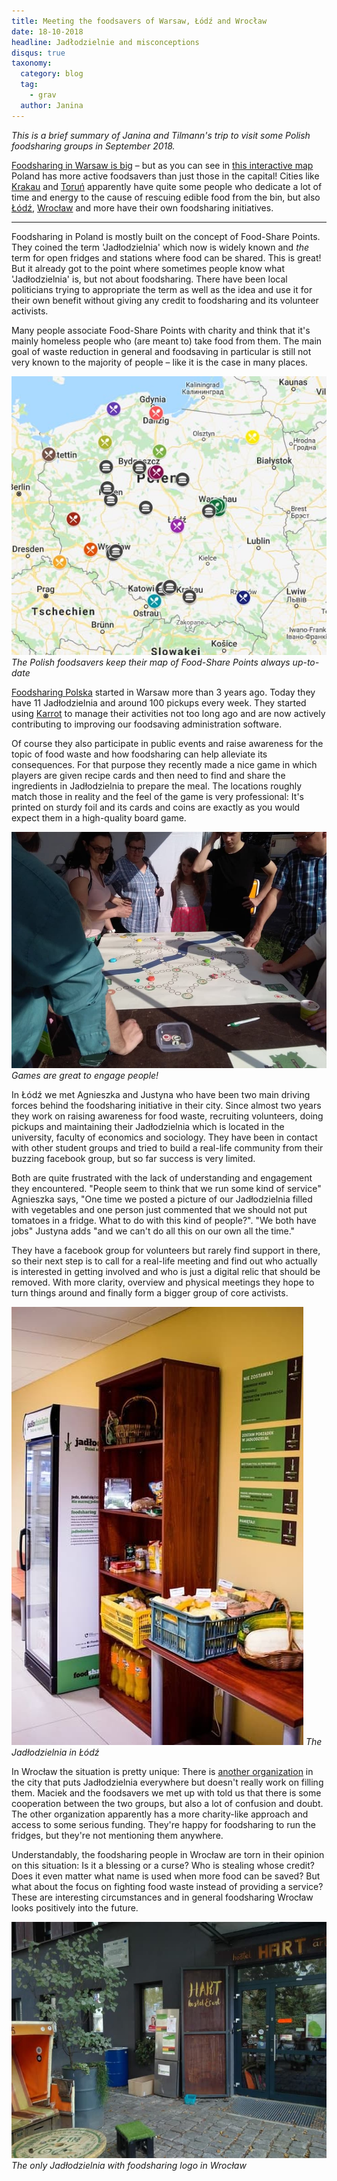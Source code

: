 ```yaml
---
title: Meeting the foodsavers of Warsaw, Łódź and Wrocław
date: 18-10-2018
headline: Jadłodzielnie and misconceptions
disqus: true
taxonomy:
  category: blog
  tag:
    - grav
  author: Janina
---
```

*This is a brief summary of Janina and Tilmann's trip to visit some Polish foodsharing groups in September 2018.*

[Foodsharing in Warsaw is big](https://www.facebook.com/FoodsharingWarszawa/) – but as you can see in [this interactive map](https://www.google.com/maps/d/viewer?mid=1vpCSdHuflmBIw4WWV3VFCQ4L2sU) Poland has more active foodsavers than just those in the capital! Cities like [Krakau](https://www.facebook.com/foodsharing.krakow/) and [Toruń](https://www.facebook.com/jadlodzielnia.torun/) apparently have quite some people who dedicate a lot of time and energy to the cause of rescuing edible food from the bin, but also [Łódź](https://www.facebook.com/FoodsharingLodz/), [Wrocław](https://www.facebook.com/foodsharingwroclaw/) and more have their own foodsharing initiatives.

* * *

Foodsharing in Poland is mostly built on the concept of Food-Share Points. They coined the term 'Jadłodzielnia' which now is widely known and *the* term for open fridges and stations where food can be shared. This is great! But it already got to the point where sometimes people know what 'Jadłodzielnia' is, but not about foodsharing. There have been local politicians trying to appropriate the term as well as the idea and use it for their own benefit without giving any credit to foodsharing and its volunteer activists.

Many people associate Food-Share Points with charity and think that it's mainly homeless people who (are meant to) take food from them. The main goal of waste reduction in general and foodsaving in particular is still not very known to the majority of people – like it is the case in many places.

![](jadlodzelnieWPolsce.jpg) *The Polish foodsavers keep their map of Food-Share Points always up-to-date*

[Foodsharing Polska](https://www.facebook.com/FoodsharingPolska) started in Warsaw more than 3 years ago. Today they have 11 Jadłodzielnia and around 100 pickups every week. They started using [Karrot](https://karrot.world) to manage their activities not too long ago and are now actively contributing to improving our foodsaving administration software.

Of course they also participate in public events and raise awareness for the topic of food waste and how foodsharing can help alleviate its consequences. For that purpose they recently made a nice game in which players are given recipe cards and then need to find and share the ingredients in Jadłodzielnia to prepare the meal. The locations roughly match those in reality and the feel of the game is very professional: It's printed on sturdy foil and its cards and coins are exactly as you would expect them in a high-quality board game.

![](warsaw-game.jpg) *Games are great to engage people!*

In Łódź we met Agnieszka and Justyna who have been two main driving forces behind the foodsharing initiative in their city. Since almost two years they work on raising awareness for food waste, recruiting volunteers, doing pickups and maintaining their Jadłodzielnia which is located in the university, faculty of economics and sociology. They have been in contact with other student groups and tried to build a real-life community from their buzzing facebook group, but so far success is very limited.

Both are quite frustrated with the lack of understanding and engagement they encountered. "People seem to think that we run some kind of service" Agnieszka says, "One time we posted a picture of our Jadłodzielnia filled with vegetables and one person just commented that we should not put tomatoes in a fridge. What to do with this kind of people?". "We both have jobs" Justyna adds "and we can't do all this on our own all the time."

They have a facebook group for volunteers but rarely find support in there, so their next step is to call for a real-life meeting and find out who actually is interested in getting involved and who is just a digital relic that should be removed. With more clarity, overview and physical meetings they hope to turn things around and finally form a bigger group of core activists.

![](lodz-fridge.jpg) *The Jadłodzielnia in Łódź*

In Wrocław the situation is pretty unique: There is [another organization](http://wezpomoz.pl/) in the city that puts Jadłodzielnia everywhere but doesn't really work on filling them. Maciek and the foodsavers we met up with told us that there is some cooperation between the two groups, but also a lot of confusion and doubt. The other organization apparently has a more charity-like approach and access to some serious funding. They're happy for foodsharing to run the fridges, but they're not mentioning them anywhere.

Understandably, the foodsharing people in Wrocław are torn in their opinion on this situation: Is it a blessing or a curse? Who is stealing whose credit? Does it even matter what name is used when more food can be saved? But what about the focus on fighting food waste instead of providing a service? These are interesting circumstances and in general foodsharing Wrocław looks positively into the future.

![](wroclaw-fridge.jpg) *The only Jadłodzielnia with foodsharing logo in Wrocław*